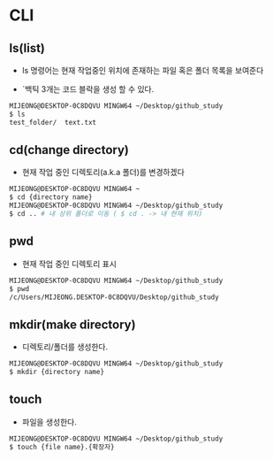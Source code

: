 # CLI

##  ls(list)

- ls 명령어는 현재 작업중인 위치에 존재하는 파일 혹은 폴더 목록을 보여준다

- `백틱 3개는 코드 블락을 생성 할 수 있다.

```bash
MIJEONG@DESKTOP-0C8DQVU MINGW64 ~/Desktop/github_study
$ ls
test_folder/  text.txt

```



## cd(change directory)

- 현재 작업 중인 디렉토리(a.k.a 폴더)를 변경하겠다

```bash
MIJEONG@DESKTOP-0C8DQVU MINGW64 ~
$ cd {directory name}
MIJEONG@DESKTOP-0C8DQVU MINGW64 ~/Desktop/github_study
$ cd .. # 내 상위 폴더로 이동 ( $ cd . -> 내 현재 위치)

```



## pwd

- 현재 작업 중인 디렉토리 표시

```bash
MIJEONG@DESKTOP-0C8DQVU MINGW64 ~/Desktop/github_study
$ pwd
/c/Users/MIJEONG.DESKTOP-0C8DQVU/Desktop/github_study
```



## mkdir(make directory)

- 디렉토리/폴더를 생성한다.

```bash
MIJEONG@DESKTOP-0C8DQVU MINGW64 ~/Desktop/github_study
$ mkdir {directory name}
```



## touch

- 파일을 생성한다.

```bash
MIJEONG@DESKTOP-0C8DQVU MINGW64 ~/Desktop/github_study
$ touch {file name}.{확장자}
```


